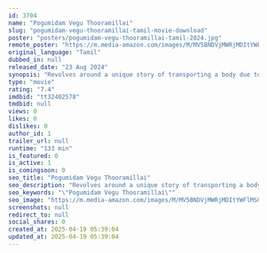 ```yaml
---
id: 3704
name: "Pogumidam Vegu Thooramillai"
slug: "pogumidam-vegu-thooramillai-tamil-movie-download"
poster: "posters/pogumidam-vegu-thooramillai-tamil-2024.jpg"
remote_poster: "https://m.media-amazon.com/images/M/MV5BNDVjMWRjMDItYWFlMS00YWQ0LWFmNjItMDg2NzRkMjJlZjRlXkEyXkFqcGc@._V1_SX300.jpg"
original_language: "Tamil"
dubbed_in: null
released_date: "23 Aug 2024"
synopsis: "Revolves around a unique story of transporting a body due to financial issues and the problems entrailed when humanitarian concerns dominate selfishness."
type: "movie"
rating: "7.4"
imdbid: "tt32402578"
tmdbid: null
views: 0
likes: 0
dislikes: 0
author_id: 1
trailer_url: null
runtime: "133 min"
is_featured: 0
is_active: 1
is_comingsoon: 0
seo_title: "Pogumidam Vegu Thooramillai"
seo_description: "Revolves around a unique story of transporting a body due to financial issues and the problems entrailed when humanitarian concerns dominate selfishness."
seo_keywords: "\"Pogumidam Vegu Thooramillai\""
seo_image: "https://m.media-amazon.com/images/M/MV5BNDVjMWRjMDItYWFlMS00YWQ0LWFmNjItMDg2NzRkMjJlZjRlXkEyXkFqcGc@._V1_SX300.jpg"
screenshots: null
redirect_to: null
social_shares: 0
created_at: 2025-04-19 05:39:04
updated_at: 2025-04-19 05:39:04
---
```


